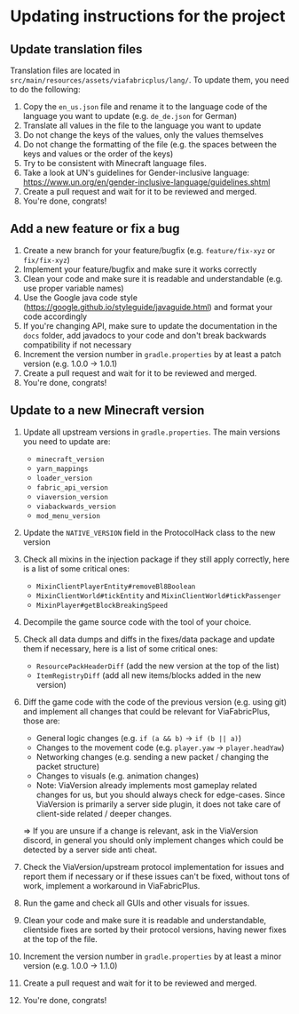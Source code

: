 # Updating instructions for the project

## Update translation files
Translation files are located in `src/main/resources/assets/viafabricplus/lang/`. To update them, you need to do the following:
1. Copy the `en_us.json` file and rename it to the language code of the language you want to update (e.g. `de_de.json` for German)
2. Translate all values in the file to the language you want to update
3. Do not change the keys of the values, only the values themselves
4. Do not change the formatting of the file (e.g. the spaces between the keys and values or the order of the keys)
5. Try to be consistent with Minecraft language files.
6. Take a look at UN's guidelines for Gender-inclusive language: https://www.un.org/en/gender-inclusive-language/guidelines.shtml
7. Create a pull request and wait for it to be reviewed and merged.
8. You're done, congrats!

## Add a new feature or fix a bug
1. Create a new branch for your feature/bugfix (e.g. `feature/fix-xyz` or `fix/fix-xyz`)
2. Implement your feature/bugfix and make sure it works correctly
3. Clean your code and make sure it is readable and understandable (e.g. use proper variable names)
4. Use the Google java code style (https://google.github.io/styleguide/javaguide.html) and format your code accordingly
5. If you're changing API, make sure to update the documentation in the `docs` folder, add javadocs to your code and don't break backwards compatibility if not necessary
6. Increment the version number in `gradle.properties` by at least a patch version (e.g. 1.0.0 -> 1.0.1)
7. Create a pull request and wait for it to be reviewed and merged.
8. You're done, congrats!

## Update to a new Minecraft version
1. Update all upstream versions in `gradle.properties`. The main versions you need to update are:
    - `minecraft_version`
    - `yarn_mappings`
    - `loader_version`
    - `fabric_api_version`
    - `viaversion_version`
    - `viabackwards_version`
    - `mod_menu_version`
2. Update the `NATIVE_VERSION` field in the ProtocolHack class to the new version
3. Check all mixins in the injection package if they still apply correctly, here is a list of some critical ones:
    - `MixinClientPlayerEntity#removeBl8Boolean`
    - `MixinClientWorld#tickEntity` and `MixinClientWorld#tickPassenger`
    - `MixinPlayer#getBlockBreakingSpeed`
4. Decompile the game source code with the tool of your choice.
5. Check all data dumps and diffs in the fixes/data package and update them if necessary, here is a list of some critical ones:
    - `ResourcePackHeaderDiff` (add the new version at the top of the list)
    - `ItemRegistryDiff` (add all new items/blocks added in the new version)
6. Diff the game code with the code of the previous version (e.g. using git) and implement all changes that could be relevant for ViaFabricPlus, those are:
    - General logic changes (e.g. `if (a && b)` -> `if (b || a)`)
    - Changes to the movement code (e.g. `player.yaw` -> `player.headYaw`)
    - Networking changes (e.g. sending a new packet / changing the packet structure)
    - Changes to visuals (e.g. animation changes)
    - Note: ViaVersion already implements most gameplay related changes for us, but you should always check for edge-cases. Since ViaVersion
      is primarily a server side plugin, it does not take care of client-side related / deeper changes.
   
    => If you are unsure if a change is relevant, ask in the ViaVersion discord, in general you should only implement changes
       which could be detected by a server side anti cheat.
7. Check the ViaVersion/upstream protocol implementation for issues and report them if necessary or if these issues can't be fixed,
   without tons of work, implement a workaround in ViaFabricPlus.
8. Run the game and check all GUIs and other visuals for issues.
9. Clean your code and make sure it is readable and understandable, clientside fixes are sorted by their protocol versions, having
   newer fixes at the top of the file.
10. Increment the version number in `gradle.properties` by at least a minor version (e.g. 1.0.0 -> 1.1.0)
11. Create a pull request and wait for it to be reviewed and merged.
12. You're done, congrats!